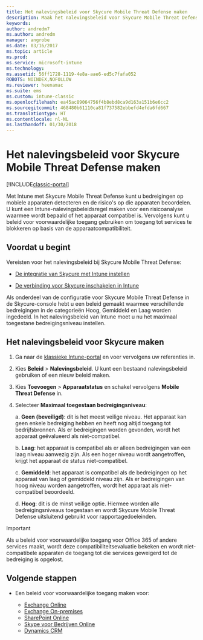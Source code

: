 ```yaml
---
title: Het nalevingsbeleid voor Skycure Mobile Threat Defense maken
description: Maak het nalevingsbeleid voor Skycure Mobile Threat Defense in de klassieke Intune-portal.
keywords: 
author: andredm7
ms.author: andredm
manager: angrobe
ms.date: 03/16/2017
ms.topic: article
ms.prod: 
ms.service: microsoft-intune
ms.technology: 
ms.assetid: 56ff1728-1119-4e8a-aae6-ed5c7fafa052
ROBOTS: NOINDEX,NOFOLLOW
ms.reviewer: heenamac
ms.suite: ems
ms.custom: intune-classic
ms.openlocfilehash: ea45ac89064756f4b8ebd8ca9d163a151b6e6cc2
ms.sourcegitcommit: 468480b61110ca81f737582ebbefd4efda6fd667
ms.translationtype: HT
ms.contentlocale: nl-NL
ms.lasthandoff: 01/30/2018
---
```

# <a name="create-skycure-mobile-threat-defense-compliance-policy"></a>Het nalevingsbeleid voor Skycure Mobile Threat Defense maken

[!INCLUDE[classic-portal](../includes/classic-portal.md)]

Met Intune met Skycure Mobile Threat Defense kunt u bedreigingen op mobiele apparaten detecteren en de risico's op die apparaten beoordelen. U kunt een Intune-nalevingsbeleidsregel maken voor een risicoanalyse waarmee wordt bepaald of het apparaat compatibel is. Vervolgens kunt u beleid voor voorwaardelijke toegang gebruiken om toegang tot services te blokkeren op basis van de apparaatcompatibiliteit.

## <a name="before-you-begin"></a>Voordat u begint

Vereisten voor het nalevingsbeleid bij Skycure Mobile Threat Defense:

-   [De integratie van Skycure met Intune instellen](/intune-classic/deploy-use/setup-the-skycure-integration-with-Intune)

-   [De verbinding voor Skycure inschakelen in Intune](/intune-classic/deploy-use/enable-skycure-mobile-threat-defense-in-intune)

Als onderdeel van de configuratie voor Skycure Mobile Threat Defense in de Skycure-console hebt u een beleid gemaakt waarmee verschillende bedreigingen in de categorieën Hoog, Gemiddeld en Laag worden ingedeeld. In het nalevingsbeleid van Intune moet u nu het maximaal toegestane bedreigingsniveau instellen.

## <a name="to-create-skycure-compliance-policy"></a>Het nalevingsbeleid voor Skycure maken

1.  Ga naar de [klassieke Intune-portal](https://manage.microsoft.com/) en voer vervolgens uw referenties in.

2.  Kies **Beleid** &gt; **Nalevingsbeleid**. U kunt een bestaand nalevingsbeleid gebruiken of een nieuw beleid maken.

3.  Kies **Toevoegen** &gt; **Apparaatstatus** en schakel vervolgens **Mobile Threat Defense** in.

4.  Selecteer **Maximaal toegestaan bedreigingsniveau**:

    a.  **Geen (beveiligd)**: dit is het meest veilige niveau. Het apparaat kan geen enkele bedreiging hebben en heeft nog altijd toegang tot bedrijfsbronnen. Als er bedreigingen worden gevonden, wordt het apparaat geëvalueerd als niet-compatibel.

    b.  **Laag**: het apparaat is compatibel als er alleen bedreigingen van een laag niveau aanwezig zijn. Als een hoger niveau wordt aangetroffen, krijgt het apparaat de status niet-compatibel.

    c.  **Gemiddeld**: het apparaat is compatibel als de bedreigingen op het apparaat van laag of gemiddeld niveau zijn. Als er bedreigingen van hoog niveau worden aangetroffen, wordt het apparaat als niet-compatibel beoordeeld.

    d.  **Hoog**: dit is de minst veilige optie. Hiermee worden alle bedreigingsniveaus toegestaan en wordt Skycure Mobile Threat Defense uitsluitend gebruikt voor rapportagedoeleinden.

> [!IMPORTANT]
> Als u beleid voor voorwaardelijke toegang voor Office 365 of andere services maakt, wordt deze compatibiliteitsevaluatie bekeken en wordt niet-compatibele apparaten de toegang tot die services geweigerd tot de bedreiging is opgelost.

## <a name="span-idmonitor-device-threats-classanchorspan-idnext-steps-classanchorspan-idtoc477360344-classanchorspanspanspannext-steps"></a><span id="monitor-device-threats" class="anchor"><span id="next-steps" class="anchor"><span id="_Toc477360344" class="anchor"></span></span></span>Volgende stappen

-   Een beleid voor voorwaardelijke toegang maken voor:

    -   [Exchange Online](/intune-classic/deploy-use/restrict-access-to-exchange-online-with-microsoft-intune)
    -   [Exchange On-premises](/intune-classic/deploy-use/restrict-access-to-exchange-onpremises-with-microsoft-intune)
    -   [SharePoint Online](/intune-classic/deploy-use/restrict-access-to-sharepoint-online-with-microsoft-intune)
    -   [Skype voor Bedrijven Online](/intune-classic/deploy-use/restrict-access-to-skype-for-business-online-with-microsoft-intune)
    -   [Dynamics CRM](/intune-classic/deploy-use/restrict-access-to-dynamics-crm-online-with-microsoft-intune)
